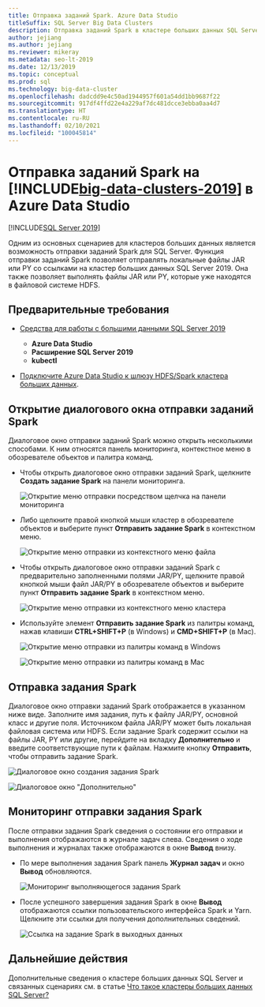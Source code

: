 ```yaml
---
title: Отправка заданий Spark. Azure Data Studio
titleSuffix: SQL Server Big Data Clusters
description: Отправка заданий Spark в кластере больших данных SQL Server в Azure Data Studio.
author: jejiang
ms.author: jejiang
ms.reviewer: mikeray
ms.metadata: seo-lt-2019
ms.date: 12/13/2019
ms.topic: conceptual
ms.prod: sql
ms.technology: big-data-cluster
ms.openlocfilehash: dadcdd9e4c50ad1944957f601a54dd1bb9687f22
ms.sourcegitcommit: 917df4ffd22e4a229af7dc481dcce3ebba0aa4d7
ms.translationtype: HT
ms.contentlocale: ru-RU
ms.lasthandoff: 02/10/2021
ms.locfileid: "100045814"
---
```

# <a name="submit-spark-jobs-on-big-data-clusters-2019-in-azure-data-studio"></a>Отправка заданий Spark на [!INCLUDE[big-data-clusters-2019](../includes/ssbigdataclusters-ss-nover.md)] в Azure Data Studio

[!INCLUDE[SQL Server 2019](../includes/applies-to-version/sqlserver2019.md)]

Одним из основных сценариев для кластеров больших данных является возможность отправки заданий Spark для SQL Server. Функция отправки заданий Spark позволяет отправлять локальные файлы JAR или PY со ссылками на кластер больших данных SQL Server 2019. Она также позволяет выполнять файлы JAR или PY, которые уже находятся в файловой системе HDFS. 

## <a name="prerequisites"></a>Предварительные требования

- [Средства для работы с большими данными SQL Server 2019](deploy-big-data-tools.md)
   - **Azure Data Studio**
   - **Расширение SQL Server 2019**
   - **kubectl**

- [Подключите Azure Data Studio к шлюзу HDFS/Spark кластера больших данных](connect-to-big-data-cluster.md).

## <a name="open-spark-job-submission-dialog"></a>Открытие диалогового окна отправки заданий Spark

Диалоговое окно отправки заданий Spark можно открыть несколькими способами. К ним относятся панель мониторинга, контекстное меню в обозревателе объектов и палитра команд.

- Чтобы открыть диалоговое окно отправки заданий Spark, щелкните **Создать задание Spark** на панели мониторинга.

    ![Открытие меню отправки посредством щелчка на панели мониторинга](./media/submit-spark-job/new-spark-job.png)

- Либо щелкните правой кнопкой мыши кластер в обозревателе объектов и выберите пункт **Отправить задание Spark** в контекстном меню.

    ![Открытие меню отправки из контекстного меню файла](./media/submit-spark-job/submit-spark-job-1.png)


- Чтобы открыть диалоговое окно отправки заданий Spark с предварительно заполненными полями JAR/PY, щелкните правой кнопкой мыши файл JAR/PY в обозревателе объектов и выберите пункт **Отправить задание Spark** в контекстном меню.  

    ![Открытие меню отправки из контекстного меню кластера](./media/submit-spark-job/submit-spark-job.png)

- Используйте элемент **Отправить задание Spark** из палитры команд, нажав клавиши **CTRL+SHIFT+P** (в Windows) и **CMD+SHIFT+P** (в Mac).

    ![Открытие меню отправки из палитры команд в Windows](./media/submit-spark-job/submit-spark-job-3.png)

    ![Открытие меню отправки из палитры команд в Mac](./media/submit-spark-job/submit-spark-job-4.png)
  
 
## <a name="submit-spark-job"></a>Отправка задания Spark 

Диалоговое окно отправки заданий Spark отображается в указанном ниже виде. Заполните имя задания, путь к файлу JAR/PY, основной класс и другие поля. Источником файла JAR/PY может быть локальная файловая система или HDFS. Если задание Spark содержит ссылки на файлы JAR, PY или другие, перейдите на вкладку **Дополнительно** и введите соответствующие пути к файлам. Нажмите кнопку **Отправить**, чтобы отправить задание Spark.

![Диалоговое окно создания задания Spark](./media/submit-spark-job/submit-spark-job-section.png)

![Диалоговое окно "Дополнительно"](./media/submit-spark-job/submit-spark-job-section-1.png)

## <a name="monitor-spark-job-submission"></a>Мониторинг отправки задания Spark

После отправки задания Spark сведения о состоянии его отправки и выполнения отображаются в журнале задач слева. Сведения о ходе выполнения и журналах также отображаются в окне **Вывод** внизу.

- По мере выполнения задания Spark панель **Журнал задач** и окно **Вывод** обновляются.

    ![Мониторинг выполняющегося задания Spark](./media/submit-spark-job/monitor-spark-job-submission.png)

- После успешного завершения задания Spark в окне **Вывод** отображаются ссылки пользовательского интерфейса Spark и Yarn. Щелкните эти ссылки для получения дополнительных сведений.

    ![Ссылка на задание Spark в выходных данных](./media/submit-spark-job/monitor-spark-job-submission-2.png)

## <a name="next-steps"></a>Дальнейшие действия

Дополнительные сведения о кластере больших данных SQL Server и связанных сценариях см. в статье [Что такое кластеры больших данных SQL Server?](big-data-cluster-overview.md)
